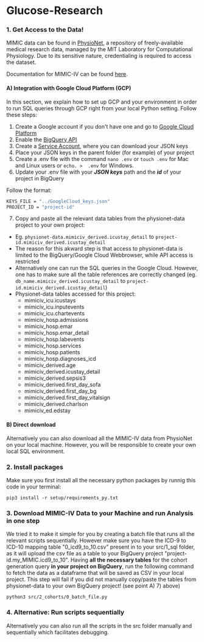 # Glucose-Research

### 1. Get Access to the Data!

MIMIC data can be found in [PhysioNet](https://physionet.org/), a repository of freely-available medical research data, managed by the MIT Laboratory for Computational Physiology. Due to its sensitive nature, credentialing is required to access the dataset.

Documentation for MIMIC-IV can be found [here](https://mimic.mit.edu/).

#### A) Integration with Google Cloud Platform (GCP)

In this section, we explain how to set up GCP and your environment in order to run SQL queries through GCP right from your local Python setting. Follow these steps:

1) Create a Google account if you don't have one and go to [Google Cloud Platform](https://console.cloud.google.com/bigquery)
2) Enable the [BigQuery API](https://console.cloud.google.com/apis/api/bigquery.googleapis.com)
3) Create a [Service Account](https://console.cloud.google.com/iam-admin/serviceaccounts), where you can download your JSON keys
4) Place your JSON keys in the parent folder (for example) of your project
5) Create a .env file with the command `nano .env` or `touch .env` for Mac and Linux users or `echo. >  .env` for Windows.
6) Update your .env file with your ***JSON keys*** path and the ***id*** of your project in BigQuery

Follow the format:

```sh
KEYS_FILE = "../GoogleCloud_keys.json"
PROJECT_ID = "project-id"
```

7) Copy and paste all the relevant data tables from the physionet-data project to your own project:

- Eg. `physionet-data.mimiciv_derived.icustay_detail` to `project-id.mimiciv_derived.icustay_detail`
- The reason for this akward step is that access to physionet-data is limited to the BigQuery/Google Cloud Webbrowser, while API access is restricted
- Alternatively one can run the SQL queries in the Google Cloud. However, one has to make sure all the table references are correctly changed (eg. `db_name.mimiciv_derived.icustay_detail` to `project-id.mimiciv_derived.icustay_detail`)
- Physionet-data tables accessed for this project:
  - mimiciv_icu.icustays
  - mimiciv_icu.inputevents
  - mimiciv_icu.chartevents
  - mimiciv_hosp.admissions
  - mimiciv_hosp.emar
  - mimiciv_hosp.emar_detail
  - mimiciv_hosp.labevents
  - mimiciv_hosp.services
  - mimiciv_hosp.patients
  - mimiciv_hosp.diagnoses_icd
  - mimiciv_derived.age
  - mimiciv_derived.icustay_detail
  - mimiciv_derived.sepsis3
  - mimiciv_derived.first_day_sofa
  - mimiciv_derived.first_day_bg
  - mimiciv_derived.first_day_vitalsign
  - mimiciv_derived.charlson
  - mimiciv_ed.edstay

#### B) Direct download

Alternatively you can also download all the MIMIC-IV data from PhysioNet on your local machine. However, you will be responsible to create your own local SQL environment.

### 2. Install packages

Make sure you first install all the necessary python packages by runnig this code in your terminal:

```shell
pip3 install -r setup/requirements_py.txt
```

### 3. Download MIMIC-IV Data to your Machine and run Analysis in one step

We tried it to make it simple for you by creating a batch file that runs all the relevant scripts sequentially.
However make sure you have the ICD-9 to ICD-10 mapping table "0_icd9_to_10.csv" present in to your src/1_sql folder, as it will upload the csv file as a table to your BigQuery project "project-id.my_MIMIC.icd9_to_10".
Having **all the necessary tables** for the cohort generation query **in your project on BigQuery**, run the following command to fetch the data as a dataframe that will be saved as CSV in your local project. This step will fail if you did not manually copy/paste the tables from physionet-data to your own BigQuery project! (see point A) 7) above)

```shell
python3 src/2_cohorts/0_batch_file.py
```

### 4. Alternative: Run scripts sequentially

Alternatively you can also run all the scripts in the src folder manually and sequentially which facilitates debugging.
